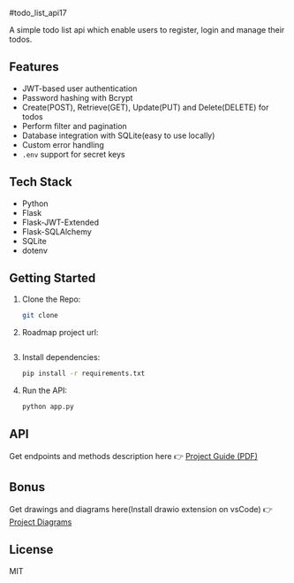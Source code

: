 #todo_list_api17

A simple todo list api which enable users to register, login and manage their todos.

## Features

- JWT-based user authentication
- Password hashing with Bcrypt
- Create(POST), Retrieve(GET), Update(PUT) and Delete(DELETE) for todos
- Perform filter and pagination
- Database integration with SQLite(easy to use locally)
- Custom error handling
- `.env` support for secret keys

## Tech Stack

- Python
- Flask
- Flask-JWT-Extended
- Flask-SQLAlchemy
- SQLite
- dotenv

## Getting Started

1. Clone the Repo:
   ```bash
   git clone
   ```

2. Roadmap project url:
   ```bash

   ```
3. Install dependencies:

   ```bash
   pip install -r requirements.txt
   ```

4. Run the API:

   ```bash
   python app.py
   ```

## API

 Get endpoints and methods description here 👉 [Project Guide (PDF)](docs/guide.pdf)

## Bonus 

 Get drawings and diagrams here(Install drawio extension on vsCode) 👉 [Project Diagrams](drawings/diagram.drawio)

## License
MIT
